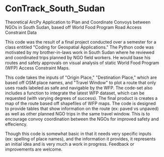 # ConTrack_South_Sudan
Theoretical ArcPy Application to Plan and Coordinate Convoys between NGOs in South Sudan, based off World Food Program Road Access Constraint Data

This code was the result of a final project conducted over a semester for a class entitled "Coding for Geospatial Applications." 
The Python code was motivated by my brother-in-laws work in South Sudan where he reviewed and coordinated trips planned by NGO field
workers. He would base his routes and safety approvals on visual analysis of static World Food Program (WFP) Access Constraint Maps.

This code takes the inputs of "Origin Place," "Destination Place," which are based off OSM place names, and "Travel Window"  to plot a route that only uses roads labeled as safe and navigable by the WFP. The code-set also includes a function to integrate the latest WFP dataset, which can be requested (with varying degrees of success). The final product is creates a map of the route based off shapefiles of WFP maps. The code is designed to provide tables that show  information on the route (ex: paved vs unpaved) as well as other planned NGO trips in the same travel window. This is to encourage convoy coordination between the NGOs for improved safety and effeciency.

Though this code is somewhat basic in that it needs very specific inputs (ex: spelling of place names), and the information it provides, it represents an initial idea and is very much a work in progress. Feedback or improvements are welcome.
